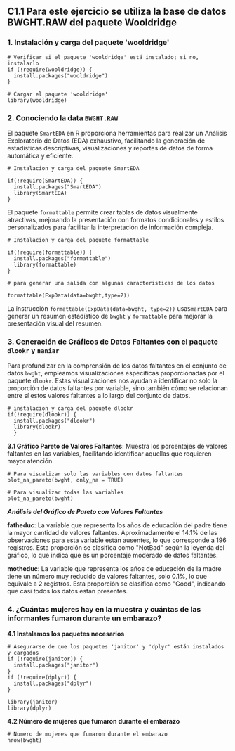 ## C1.1 Para este ejercicio se utiliza la base de datos BWGHT.RAW del paquete Wooldridge

### 1. Instalación y carga del paquete 'wooldridge'
```
# Verificar si el paquete 'wooldridge' está instalado; si no, instalarlo
if (!require(wooldridge)) {
  install.packages("wooldridge")
}

# Cargar el paquete 'wooldridge'
library(wooldridge)

```
### 2. Conociendo la data `BWGHT.RAW`

El paquete `SmartEDA` en R proporciona herramientas para realizar un Análisis Exploratorio de Datos (EDA) exhaustivo, facilitando la generación de estadísticas descriptivas, visualizaciones y reportes de datos de forma automática y eficiente.
```
# Instalacion y carga del paquete SmartEDA

if(!require(SmartEDA)) {
  install.packages("SmartEDA")
  library(SmartEDA)
}
```
El paquete `formattable` permite crear tablas de datos visualmente atractivas, mejorando la presentación con formatos condicionales y estilos personalizados para facilitar la interpretación de información compleja.
```
# Instalacion y carga del paquete formattable

if(!require(formattable)) {
  install.packages("formattable")
  library(formattable)
}
```
```
# para generar una salida con algunas caracteristicas de los datos

formattable(ExpData(data=bwght,type=2))
```
La instrucción `formattable(ExpData(data=bwght, type=2))` usa`SmartEDA` para generar un resumen estadístico de `bwght` y `formattable` para mejorar la presentación visual del resumen.

### 3. Generación de Gráficos de Datos Faltantes con el paquete `dlookr` y  `naniar`
Para profundizar en la comprensión de los datos faltantes en el conjunto de datos `bwght`, empleamos visualizaciones específicas proporcionadas por el paquete `dlookr`. Estas visualizaciones nos ayudan a identificar no solo la proporción de datos faltantes por variable, sino también cómo se relacionan entre sí estos valores faltantes a lo largo del conjunto de datos.

```
# instalacion y carga del paquete dlookr
if(!require(dlookr)) { 
  install.packages("dlookr")
  library(dlookr)
  }
```

**3.1 Gráfico Pareto de Valores Faltantes**: Muestra los porcentajes de valores faltantes en las variables, facilitando identificar aquellas que requieren mayor atención.
```
# Para visualizar solo las variables con datos faltantes
plot_na_pareto(bwght, only_na = TRUE)

# Para visualizar todas las variables
plot_na_pareto(bwght)
```
***Análisis del Gráfico de Pareto con Valores Faltantes***

**fatheduc**: La variable que representa los años de educación del padre tiene la mayor cantidad de valores faltantes. Aproximadamente el 14.1% de las observaciones para esta variable están ausentes, lo que corresponde a 196 registros. Esta proporción se clasifica como "NotBad" según la leyenda del gráfico, lo que indica que es un porcentaje moderado de datos faltantes.

**motheduc**: La variable que representa los años de educación de la madre tiene un número muy reducido de valores faltantes, solo 0.1%, lo que equivale a 2 registros. Esta proporción se clasifica como "Good", indicando que casi todos los datos están presentes.

### 4. ¿Cuántas mujeres hay en la muestra y cuántas de las informantes fumaron durante un embarazo?
**4.1 Instalamos los paquetes necesarios**

```
# Asegurarse de que los paquetes 'janitor' y 'dplyr' están instalados y cargados
if (!require(janitor)) {
  install.packages("janitor")
}
if (!require(dplyr)) {
  install.packages("dplyr")
}

library(janitor)
library(dplyr)
```

**4.2 Número de mujeres que fumaron durante el embarazo**
```
# Numero de mujeres que fumaron durante el embarazo
nrow(bwght)
```
